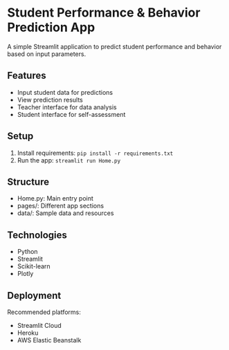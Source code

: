 # Student Performance & Behavior Prediction App

A simple Streamlit application to predict student performance and behavior based on input parameters.

## Features
- Input student data for predictions
- View prediction results
- Teacher interface for data analysis
- Student interface for self-assessment

## Setup
1. Install requirements: `pip install -r requirements.txt`
2. Run the app: `streamlit run Home.py`

## Structure
- Home.py: Main entry point
- pages/: Different app sections
- data/: Sample data and resources

## Technologies
- Python
- Streamlit
- Scikit-learn
- Plotly

## Deployment
Recommended platforms:
- Streamlit Cloud
- Heroku
- AWS Elastic Beanstalk
